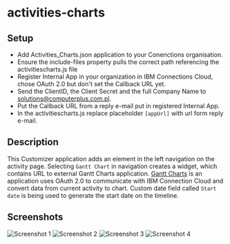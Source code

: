 # activities-charts

## Setup
- Add Activities_Charts.json application to your Conenctions organisation.
- Ensure the include-files property pulls the correct path referencing the activitiescharts.js file
- Register Internal App in your organization in IBM Connections Cloud, chose OAuth 2.0 but don't set the Callback URL yet.
- Send the ClientID, the Client Secret and the full Company Name to solutions@computerplus.com.pl.
- Put the Callback URL from a reply e-mail put in registered Internal App.
- In the activitiescharts.js replace placeholder `[appUrl]` with url form reply e-mail.

## Description
This Customizer application adds an element in the left navigation on the activity page. Selecting `Gantt Chart` in navigation creates a widget, which contains URL to external Gantt Charts application.
[Gantt Charts](https://solutions.computerplus.com.pl/en/gantt-charts) is an application uses OAuth 2.0 to communicate with IBM Connection Cloud and convert data from current activity to chart. Custom date field called `Start date` is being used to generate the start date on the timeline. 

## Screenshots

![Screenshot 1](https://www.computerplus.com.pl/computerplus-connections/1.png)
![Screenshot 2](https://www.computerplus.com.pl/computerplus-connections/2.png)
![Screenshot 3](https://www.computerplus.com.pl/computerplus-connections/3.png)
![Screenshot 4](https://www.computerplus.com.pl/computerplus-connections/4.png)